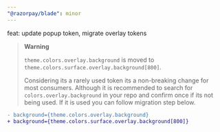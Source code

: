 ```yaml
---
"@razorpay/blade": minor
---
```


feat: update popup token, migrate overlay tokens

> **Warning**
>
> `theme.colors.overlay.background` is moved to `theme.colors.surface.overlay.background[800]`.
>
> Considering its a rarely used token its a non-breaking change for most consumers.
> Although it is recommended to search for `colors.overlay.background` in your repo and confirm once if its not being used. If it is used you can follow migration step below.

```diff
- background={theme.colors.overlay.background}
+ background={theme.colors.surface.overlay.background[800]}
```
